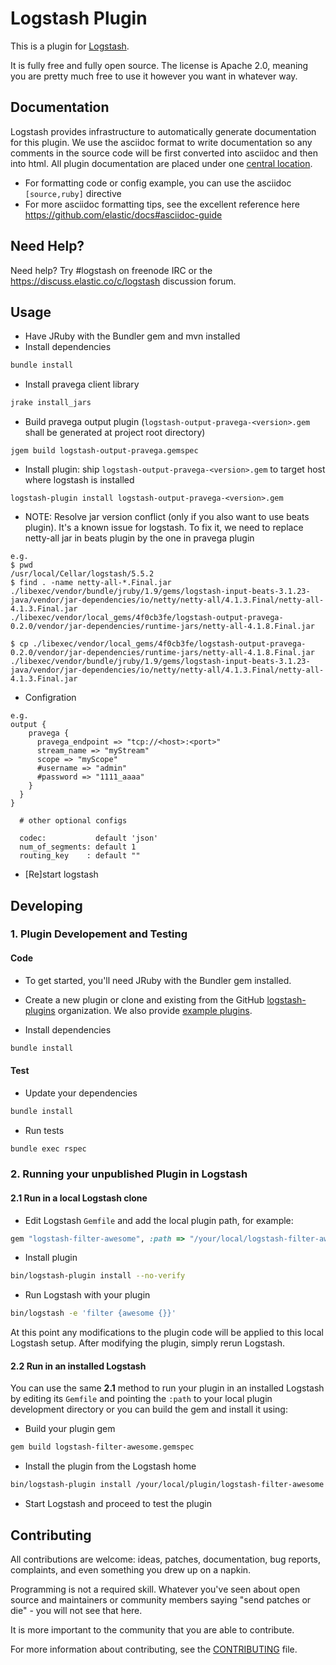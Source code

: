 # Logstash Plugin

This is a plugin for [Logstash](https://github.com/elastic/logstash).

It is fully free and fully open source. The license is Apache 2.0, meaning you are pretty much free to use it however you want in whatever way.

## Documentation

Logstash provides infrastructure to automatically generate documentation for this plugin. We use the asciidoc format to write documentation so any comments in the source code will be first converted into asciidoc and then into html. All plugin documentation are placed under one [central location](http://www.elastic.co/guide/en/logstash/current/).

- For formatting code or config example, you can use the asciidoc `[source,ruby]` directive
- For more asciidoc formatting tips, see the excellent reference here https://github.com/elastic/docs#asciidoc-guide

## Need Help?

Need help? Try #logstash on freenode IRC or the https://discuss.elastic.co/c/logstash discussion forum.

## Usage

- Have JRuby with the Bundler gem and mvn installed
- Install dependencies
```sh
bundle install
```
- Install pravega client library
```sh
jrake install_jars
```
- Build pravega output plugin (`logstash-output-pravega-<version>.gem` shall be generated at project root directory)
```
jgem build logstash-output-pravega.gemspec
```
- Install plugin: ship `logstash-output-pravega-<version>.gem` to target host where logstash is installed
```
logstash-plugin install logstash-output-pravega-<version>.gem
```

- NOTE: Resolve jar version conflict (only if you also want to use beats plugin). It's a known issue for logstash. To fix it, we need to replace netty-all jar in beats plugin by the one in pravega plugin
```
e.g.
$ pwd
/usr/local/Cellar/logstash/5.5.2
$ find . -name netty-all-*.Final.jar
./libexec/vendor/bundle/jruby/1.9/gems/logstash-input-beats-3.1.23-java/vendor/jar-dependencies/io/netty/netty-all/4.1.3.Final/netty-all-4.1.3.Final.jar
./libexec/vendor/local_gems/4f0cb3fe/logstash-output-pravega-0.2.0/vendor/jar-dependencies/runtime-jars/netty-all-4.1.8.Final.jar

$ cp ./libexec/vendor/local_gems/4f0cb3fe/logstash-output-pravega-0.2.0/vendor/jar-dependencies/runtime-jars/netty-all-4.1.8.Final.jar ./libexec/vendor/bundle/jruby/1.9/gems/logstash-input-beats-3.1.23-java/vendor/jar-dependencies/io/netty/netty-all/4.1.3.Final/netty-all-4.1.3.Final.jar
```

- Configration
```
e.g.
output {
    pravega {
      pravega_endpoint => "tcp://<host>:<port>"
      stream_name => "myStream"
      scope => "myScope"
      #username => "admin"
      #password => "1111_aaaa"
    }
  }
}
```
```
  # other optional configs

  codec:           default 'json'
  num_of_segments: default 1
  routing_key    : default ""
```

- [Re]start logstash

## Developing

### 1. Plugin Developement and Testing

#### Code
- To get started, you'll need JRuby with the Bundler gem installed.

- Create a new plugin or clone and existing from the GitHub [logstash-plugins](https://github.com/logstash-plugins) organization. We also provide [example plugins](https://github.com/logstash-plugins?query=example).

- Install dependencies
```sh
bundle install
```

#### Test

- Update your dependencies

```sh
bundle install
```

- Run tests

```sh
bundle exec rspec
```

### 2. Running your unpublished Plugin in Logstash

#### 2.1 Run in a local Logstash clone

- Edit Logstash `Gemfile` and add the local plugin path, for example:
```ruby
gem "logstash-filter-awesome", :path => "/your/local/logstash-filter-awesome"
```
- Install plugin
```sh
bin/logstash-plugin install --no-verify
```
- Run Logstash with your plugin
```sh
bin/logstash -e 'filter {awesome {}}'
```
At this point any modifications to the plugin code will be applied to this local Logstash setup. After modifying the plugin, simply rerun Logstash.

#### 2.2 Run in an installed Logstash

You can use the same **2.1** method to run your plugin in an installed Logstash by editing its `Gemfile` and pointing the `:path` to your local plugin development directory or you can build the gem and install it using:

- Build your plugin gem
```sh
gem build logstash-filter-awesome.gemspec
```
- Install the plugin from the Logstash home
```sh
bin/logstash-plugin install /your/local/plugin/logstash-filter-awesome.gem
```
- Start Logstash and proceed to test the plugin

## Contributing

All contributions are welcome: ideas, patches, documentation, bug reports, complaints, and even something you drew up on a napkin.

Programming is not a required skill. Whatever you've seen about open source and maintainers or community members  saying "send patches or die" - you will not see that here.

It is more important to the community that you are able to contribute.

For more information about contributing, see the [CONTRIBUTING](https://github.com/elastic/logstash/blob/master/CONTRIBUTING.md) file.
